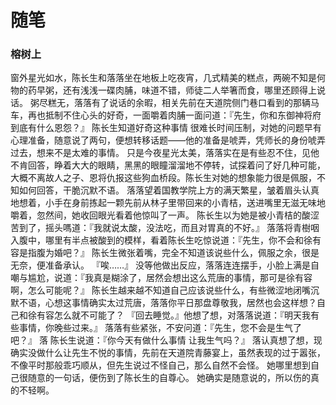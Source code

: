 #  随笔

### 榕树上
窗外星光如水，陈长生和落落坐在地板上吃夜宵，几式精美的糕点，两碗不知是何物的药早粥，还有浅浅一碟肉脯，味道不错，师徒二人举箸而食，哪里还顾得上说话。
粥尽糕无，落落有了说话的余暇，相关先前在天道院侧门巷口看到的那辆马车，再也抵制不住心头的好奇，一面嚼着肉脯一面问道：『先生，你和东御神将府到底有什么恩怨？』
陈长生知道好奇这种事情 很难长时间压制，对她的问题早有心理准备，随意说了两句，便想转移话题——他的准备是唬弄，凭师长的身份唬弄过去，想来不是太难的事情。
只是今夜星光太美，落落实在是有些忍不住，见他不肯回答，睁着大大的眼睛，黑黑的眼瞳溜溜地不停转，试探着问了好几种可能，大概不离故人之子、恩将仇报这些狗血桥段。陈长生对她的想象能力很是佩服，不知如何回答，干脆沉默不语。
落落望着国教学院上方的满天繁星，皱着眉头认真地想着，小手在身前拣起一颗先前从林子里带回来的小青桔，送进嘴里无滋无味地嚼着，忽然间，她收回眼光看着他惊叫了一声。
陈长生以为她是被小青桔的酸涩苦到了，摇头嗎道：『我就说太酸，没法吃，而且对胃真的不好。』
落落将青樹咽入腹中，哪里有半点被酸到的模样，看着陈长生吃惊说道：『先生，你不会和徐有容是指腹为婚吧？』
陈长生微张着嘴，完全不知道该说些什么，佩服之余，很是无奈，便准备承认。
『唉……』
没等他做出反应，落落连连摆手，小脸上满是自嘲与尴尬，说道：『我真是糊涂了，居然会想出这么荒唐的事情，那可是徐有容啊，怎么可能呢？』
陈长生越来越不知道自己应该说些什么，有些微涩地闭嘴沉默不语，心想这事情确实太过荒唐，落落你平日那盘尊敬我，居然也会这样想？自己和徐有容怎么就不可能了？
『回去睡觉。』他想了想，对落落说道：『明天我有些事情，你晚些过来。』
落落有些紧张，不安问道：『先生，您不会是生气了吧？』
落
陈长生说道：『你今天有做什么事情 让我生气吗？』
落认真想了想，现确实没做什么让先生不悦的事情，先前在天道院青藤宴上，虽然表现的过于嚣张，不像平时那般乖巧顺从，但先生说过不怪自己，那么自然不会怪。
她哪里想到自己很随意的一句话，便伤到了陈长生的自尊心。
她确实是随意说的，所以伤的真的不轻啊。

